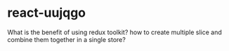 # react-uujqgo

What is the benefit of using redux toolkit?
how to create multiple slice and combine them together in a single store?

